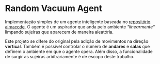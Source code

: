 # Random Vacuum Agent

Implementação simples de um agente inteligente baseada no [repositório aimacode](http://aimacode.github.io/aima-javascript/2-Intelligent-Agents/). O agente é um aspirador que anda pelo ambiente *"linearmente"* limpando sujeiras que aparecem de maneira aleatória.

Este projeto se difere do original pela adição de movimentos na direção **vertical**. Também é possível controlar o número de **andares** e **salas** que definem o ambiente em que o agente opera. Além disso, a funcionalidade de surgir as sujeiras arbitrariamente é de escopo deste trabalho.
